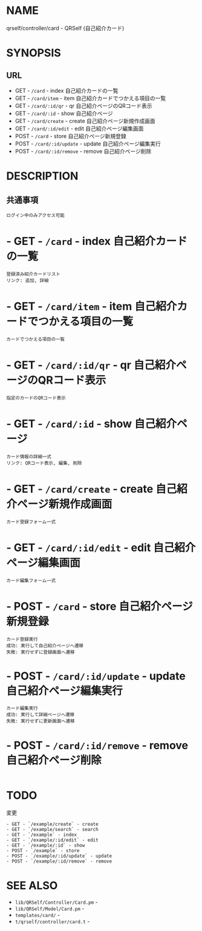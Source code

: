 # NAME

qrself/controller/card - QRSelf (自己紹介カード)

# SYNOPSIS

## URL

- GET - `/card` - index 自己紹介カードの一覧
- GET - `/card/item` - item 自己紹介カードでつかえる項目の一覧
- GET - `/card/:id/qr` - qr 自己紹介ページのQRコード表示
- GET - `/card/:id` - show 自己紹介ページ
- GET - `/card/create` - create 自己紹介ページ新規作成画面
- GET - `/card/:id/edit` - edit 自己紹介ページ編集画面
- POST - `/card` - store 自己紹介ページ新規登録
- POST - `/card/:id/update` - update 自己紹介ページ編集実行
- POST - `/card/:id/remove` - remove 自己紹介ページ削除

# DESCRIPTION

## 共通事項

```
ログイン中のみアクセス可能
```

# - GET - `/card` - index 自己紹介カードの一覧

```
登録済み紹介カードリスト
リンク: 追加, 詳細
```

# - GET - `/card/item` - item 自己紹介カードでつかえる項目の一覧

```
カードでつかえる項目の一覧
```

# - GET - `/card/:id/qr` - qr 自己紹介ページのQRコード表示

```
指定のカードのQRコード表示
```

# - GET - `/card/:id` - show 自己紹介ページ

```
カード情報の詳細一式
リンク: QRコード表示, 編集, 削除
```

# - GET - `/card/create` - create 自己紹介ページ新規作成画面

```
カード登録フォーム一式
```

# - GET - `/card/:id/edit` - edit 自己紹介ページ編集画面

```
カード編集フォーム一式
```

# - POST - `/card` - store 自己紹介ページ新規登録

```
カード登録実行
成功: 実行して自己紹介ページへ遷移
失敗: 実行せずに登録画面へ遷移
```

# - POST - `/card/:id/update` - update 自己紹介ページ編集実行

```
カード編集実行
成功: 実行して詳細ページへ遷移
失敗: 実行せずに更新画面へ遷移
```

# - POST - `/card/:id/remove` - remove 自己紹介ページ削除

```
```


# TODO

変更

```
- GET - `/example/create` - create
- GET - `/example/search` - search
- GET - `/example` - index
- GET - `/example/:id/edit` - edit
- GET - `/example/:id` - show
- POST - `/example` - store
- POST - `/example/:id/update` - update
- POST - `/example/:id/remove` - remove
```

# SEE ALSO

- `lib/QRSelf/Controller/Card.pm` -
- `lib/QRSelf/Model/Card.pm` -
- `templates/card/` -
- `t/qrself/controller/card.t` -
